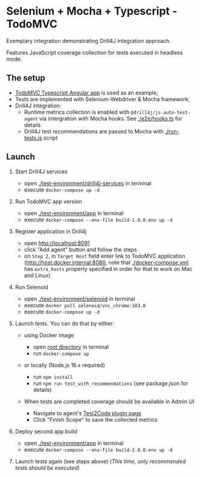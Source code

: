 # Selenium + Mocha + Typescript - TodoMVC

Exemplary integration demonstrating Drill4J integration approach.

Features JavaScript coverage collection for tests executed in headless mode.

## The setup

- [TodoMVC Typescript Angular app](https://github.com/Drill4J/example-js-todomvc/tree/example/examples/typescript-angular) is used as an example;
- Tests are implemented with Selenium-Webdriver & Mocha framework;
- Drill4J integration:
  - Runtime metrics collection is enabled with `@drill4j/js-auto-test-agent` via intergration with Mocha hooks. See [./e2e/hooks.ts](./e2e/hooks.ts) for details
  - Drill4J test recommendations are passed to Mocha with [./run-tests.js](./run-tests.js) script

## Launch

1. Start Drill4J services

    - open [./test-environment/drill4j-services](./test-environment/drill4j-services) in terminal
    - execute `docker-compose up -d`

2. Run TodoMVC app version

    - open [./test-environment/app](./test-environment/app) in terminal
    - execute `docker-compose --env-file build-1.0.0.env up -d`

3. Register application in Drill4j

    - open <http://localhost:8091>
    - click "Add agent" button and follow the steps
    - on `Step 2`, in `Target Host` field enter link to TodoMVC application (http://host.docker.internal:8080, note that [./docker-compose.yml](./docker-compose.yml) has `extra_hosts` property specified in order for that to work on Mac and Linux)

4. Run Selenoid

    - open [./test-environment/selenoid](./test-environment/selenoid) in terminal
    - execute `docker pull selenoid/vnc_chrome:103.0`
    - execute `docker-compose up -d`

5. Launch tests. You can do that by either:

    - using Docker image
      - open [root directory](./) in terminal
      - run `docker-compose up`

    - or locally (Node.js 16.x required)
      - run `npm install`
      - run `npm run test_with_recommendations` (see package.json for details)

    - When tests are completed coverage should be available in Admin UI
      - Navigate to agent's [Test2Code plugin page](http://localhost:8091/agents/todomvc-typescript-angular/plugins/test2code/builds/1.0.0/overview?activeTab=methods)
      - Click "Finish Scope" to save the collected metrics

6. Deploy second app build

    - open [./test-environment/app](./test-environment/app) in terminal
    - execute `docker-compose --env-file build-2.0.0.env up -d`

7. Launch tests again (see steps above) (_This time, only recommended tests should be executed_)
